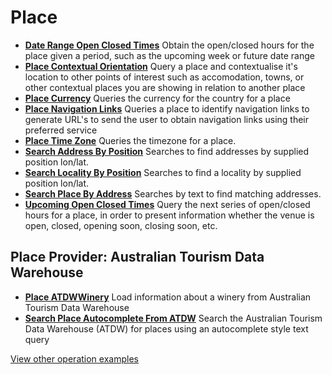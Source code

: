 # Place

- **[Date Range Open Closed Times](/example-operations/place/DateRangeOpenClosedTimes.graphql)**
  Obtain the open/closed hours for the place given a period, such as the upcoming week or future date range
- **[Place Contextual Orientation](/example-operations/place/PlaceContextualOrientation.graphql)**
  Query a place and contextualise it's location to other points of interest such as accomodation, towns, or other contextual places you are showing in relation to another place
- **[Place Currency](/example-operations/place/PlaceCurrency.graphql)**
  Queries the currency for the country for a place
- **[Place Navigation Links](/example-operations/place/PlaceNavigationLinks.graphql)**
  Queries a place to identify navigation links to generate URL's to send the user to obtain navigation links using their preferred service
- **[Place Time Zone](/example-operations/place/PlaceTimeZone.graphql)**
  Queries the timezone for a place.
- **[Search Address By Position](/example-operations/place/SearchAddressByPosition.graphql)**
  Searches to find addresses by supplied position lon/lat.
- **[Search Locality By Position](/example-operations/place/SearchLocalityByPosition.graphql)**
  Searches to find a locality by supplied position lon/lat.
- **[Search Place By Address](/example-operations/place/SearchPlaceByAddress.graphql)**
  Searches by text to find matching addresses.
- **[Upcoming Open Closed Times](/example-operations/place/UpcomingOpenClosedTimes.graphql)**
  Query the next series of open/closed hours for a place, in order to present information whether the venue is open, closed, opening soon, closing soon, etc.

## Place Provider: Australian Tourism Data Warehouse

- **[Place ATDWWinery](/example-operations/place/atdw/PlaceATDWWinery.graphql)**
  Load information about a winery from Australian Tourism Data Warehouse
- **[Search Place Autocomplete From ATDW](/example-operations/place/atdw/SearchPlaceAutocompleteFromATDW.graphql)**
  Search the Australian Tourism Data Warehouse (ATDW) for places using an autocomplete style text query

[View other operation examples](/example-operations)
